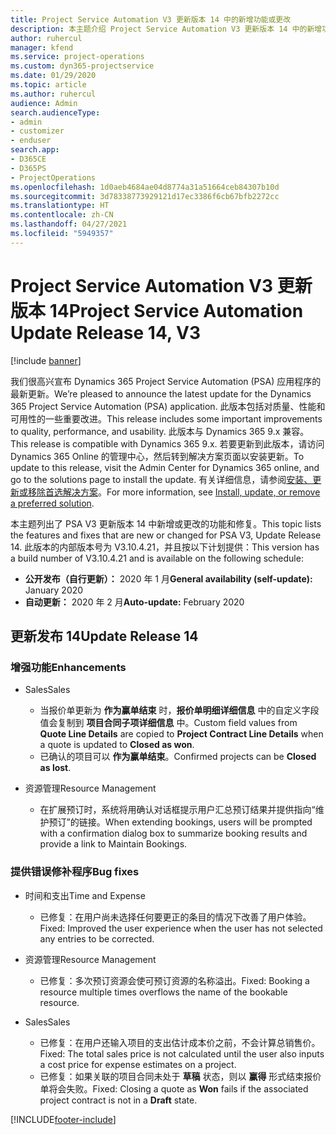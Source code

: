 ```yaml
---
title: Project Service Automation V3 更新版本 14 中的新增功能或更改
description: 本主题介绍 Project Service Automation V3 更新版本 14 中的新增功能。
author: ruhercul
manager: kfend
ms.service: project-operations
ms.custom: dyn365-projectservice
ms.date: 01/29/2020
ms.topic: article
ms.author: ruhercul
audience: Admin
search.audienceType:
- admin
- customizer
- enduser
search.app:
- D365CE
- D365PS
- ProjectOperations
ms.openlocfilehash: 1d0aeb4684ae04d8774a31a51664ceb84307b10d
ms.sourcegitcommit: 3d78338773929121d17ec3386f6cb67bfb2272cc
ms.translationtype: HT
ms.contentlocale: zh-CN
ms.lasthandoff: 04/27/2021
ms.locfileid: "5949357"
---
```

# <a name="project-service-automation-update-release-14-v3"></a><span data-ttu-id="3b85e-103">Project Service Automation V3 更新版本 14</span><span class="sxs-lookup"><span data-stu-id="3b85e-103">Project Service Automation Update Release 14, V3</span></span>

[!include [banner](../includes/psa-now-project-operations.md)]

<span data-ttu-id="3b85e-104">我们很高兴宣布 Dynamics 365 Project Service Automation (PSA) 应用程序的最新更新。</span><span class="sxs-lookup"><span data-stu-id="3b85e-104">We’re pleased to announce the latest update for the Dynamics 365 Project Service Automation (PSA) application.</span></span> <span data-ttu-id="3b85e-105">此版本包括对质量、性能和可用性的一些重要改进。</span><span class="sxs-lookup"><span data-stu-id="3b85e-105">This release includes some important improvements to quality, performance, and usability.</span></span> <span data-ttu-id="3b85e-106">此版本与 Dynamics 365 9.x 兼容。</span><span class="sxs-lookup"><span data-stu-id="3b85e-106">This release is compatible with Dynamics 365 9.x.</span></span> <span data-ttu-id="3b85e-107">若要更新到此版本，请访问 Dynamics 365 Online 的管理中心，然后转到解决方案页面以安装更新。</span><span class="sxs-lookup"><span data-stu-id="3b85e-107">To update to this release, visit the Admin Center for Dynamics 365 online, and go to the solutions page to install the update.</span></span> <span data-ttu-id="3b85e-108">有关详细信息，请参阅[安装、更新或移除首选解决方案](/power-platform/admin/install-remove-preferred-solution)。</span><span class="sxs-lookup"><span data-stu-id="3b85e-108">For more information, see [Install, update, or remove a preferred solution](/power-platform/admin/install-remove-preferred-solution).</span></span>

<span data-ttu-id="3b85e-109">本主题列出了 PSA V3 更新版本 14 中新增或更改的功能和修复。</span><span class="sxs-lookup"><span data-stu-id="3b85e-109">This topic lists the features and fixes that are new or changed for PSA V3, Update Release 14.</span></span> <span data-ttu-id="3b85e-110">此版本的内部版本号为 V3.10.4.21，并且按以下计划提供：</span><span class="sxs-lookup"><span data-stu-id="3b85e-110">This version has a build number of V3.10.4.21 and is available on the following schedule:</span></span>

- <span data-ttu-id="3b85e-111">**公开发布（自行更新）：** 2020 年 1 月</span><span class="sxs-lookup"><span data-stu-id="3b85e-111">**General availability (self-update):** January 2020</span></span>
- <span data-ttu-id="3b85e-112">**自动更新：** 2020 年 2 月</span><span class="sxs-lookup"><span data-stu-id="3b85e-112">**Auto-update:** February 2020</span></span>

## <a name="update-release-14"></a><span data-ttu-id="3b85e-113">更新发布 14</span><span class="sxs-lookup"><span data-stu-id="3b85e-113">Update Release 14</span></span>

### <a name="enhancements"></a><span data-ttu-id="3b85e-114">增强功能</span><span class="sxs-lookup"><span data-stu-id="3b85e-114">Enhancements</span></span>

- <span data-ttu-id="3b85e-115">Sales</span><span class="sxs-lookup"><span data-stu-id="3b85e-115">Sales</span></span>

     - <span data-ttu-id="3b85e-116">当报价单更新为 **作为赢单结束** 时，**报价单明细详细信息** 中的自定义字段值会复制到 **项目合同子项详细信息** 中。</span><span class="sxs-lookup"><span data-stu-id="3b85e-116">Custom field values from **Quote Line Details** are copied to **Project Contract Line Details** when a quote is updated to **Closed as won**.</span></span>
     - <span data-ttu-id="3b85e-117">已确认的项目可以 **作为赢单结束**。</span><span class="sxs-lookup"><span data-stu-id="3b85e-117">Confirmed projects can be **Closed as lost**.</span></span>

- <span data-ttu-id="3b85e-118">资源管理</span><span class="sxs-lookup"><span data-stu-id="3b85e-118">Resource Management</span></span>

     - <span data-ttu-id="3b85e-119">在扩展预订时，系统将用确认对话框提示用户汇总预订结果并提供指向“维护预订”的链接。</span><span class="sxs-lookup"><span data-stu-id="3b85e-119">When extending bookings, users will be prompted with a confirmation dialog box to summarize booking results and provide a link to Maintain Bookings.</span></span>


### <a name="bug-fixes"></a><span data-ttu-id="3b85e-120">提供错误修补程序</span><span class="sxs-lookup"><span data-stu-id="3b85e-120">Bug fixes</span></span>

- <span data-ttu-id="3b85e-121">时间和支出</span><span class="sxs-lookup"><span data-stu-id="3b85e-121">Time and Expense</span></span>

     - <span data-ttu-id="3b85e-122">已修复：在用户尚未选择任何要更正的条目的情况下改善了用户体验。</span><span class="sxs-lookup"><span data-stu-id="3b85e-122">Fixed: Improved the user experience when the user has not selected any entries to be corrected.</span></span>

- <span data-ttu-id="3b85e-123">资源管理</span><span class="sxs-lookup"><span data-stu-id="3b85e-123">Resource Management</span></span>

     - <span data-ttu-id="3b85e-124">已修复：多次预订资源会使可预订资源的名称溢出。</span><span class="sxs-lookup"><span data-stu-id="3b85e-124">Fixed: Booking a resource multiple times overflows the name of the bookable resource.</span></span>

- <span data-ttu-id="3b85e-125">Sales</span><span class="sxs-lookup"><span data-stu-id="3b85e-125">Sales</span></span>

     - <span data-ttu-id="3b85e-126">已修复：在用户还输入项目的支出估计成本价之前，不会计算总销售价。</span><span class="sxs-lookup"><span data-stu-id="3b85e-126">Fixed: The total sales price is not calculated until the user also inputs a cost price for expense estimates on a project.</span></span>
     - <span data-ttu-id="3b85e-127">已修复：如果关联的项目合同未处于 **草稿** 状态，则以 **赢得** 形式结束报价单将会失败。</span><span class="sxs-lookup"><span data-stu-id="3b85e-127">Fixed: Closing a quote as **Won** fails if the associated project contract is not in a **Draft** state.</span></span>



[!INCLUDE[footer-include](../includes/footer-banner.md)]